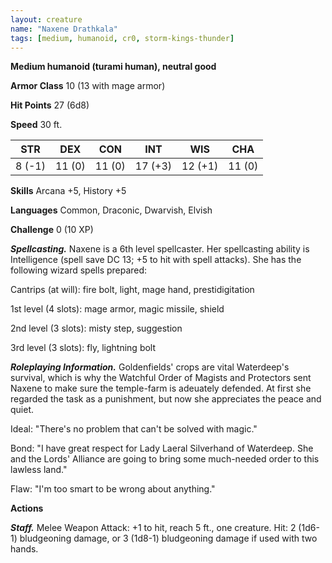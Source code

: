 ```yaml
---
layout: creature
name: "Naxene Drathkala"
tags: [medium, humanoid, cr0, storm-kings-thunder]
---
```


**Medium humanoid (turami human), neutral good**

**Armor Class** 10 (13 with mage armor)

**Hit Points** 27 (6d8)

**Speed** 30 ft.

|   STR   |   DEX   |   CON   |   INT   |   WIS   |   CHA   |
|:-----:|:-----:|:-----:|:-----:|:-----:|:-----:|
| 8 (-1) | 11 (0) | 11 (0) | 17 (+3) | 12 (+1) | 11 (0) |

**Skills** Arcana +5, History +5

**Languages** Common, Draconic, Dwarvish, Elvish

**Challenge** 0 (10 XP)

***Spellcasting.*** Naxene is a 6th level spellcaster. Her spellcasting ability is Intelligence (spell save DC 13; +5 to hit with spell attacks). She has the following wizard spells prepared:

Cantrips (at will): fire bolt, light, mage hand, prestidigitation

1st level (4 slots): mage armor, magic missile, shield

2nd level (3 slots): misty step, suggestion

3rd level (3 slots): fly, lightning bolt

***Roleplaying Information.*** Goldenfields' crops are vital Waterdeep's survival, which is why the Watchful Order of Magists and Protectors sent Naxene to make sure the temple-farm is adeuately defended. At first she regarded the task as a punishment, but now she appreciates the peace and quiet.

Ideal: "There's no problem that can't be solved with magic."

Bond: "I have great respect for Lady Laeral Silverhand of Waterdeep. She and the Lords' Alliance are going to bring some much-needed order to this lawless land."

Flaw: "I'm too smart to be wrong about anything."

**Actions**

***Staff.*** Melee Weapon Attack: +1 to hit, reach 5 ft., one creature. Hit: 2 (1d6-1) bludgeoning damage, or 3 (1d8-1) bludgeoning damage if used with two hands.

